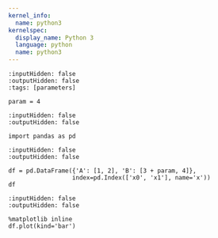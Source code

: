 ```yaml
---
kernel_info:
  name: python3
kernelspec:
  display_name: Python 3
  language: python
  name: python3
---
```


```{code-cell} ipython3
:inputHidden: false
:outputHidden: false
:tags: [parameters]

param = 4
```

```{code-cell} ipython3
:inputHidden: false
:outputHidden: false

import pandas as pd
```

```{code-cell} ipython3
:inputHidden: false
:outputHidden: false

df = pd.DataFrame({'A': [1, 2], 'B': [3 + param, 4]},
                  index=pd.Index(['x0', 'x1'], name='x'))
df
```

```{code-cell} ipython3
:inputHidden: false
:outputHidden: false

%matplotlib inline
df.plot(kind='bar')
```
